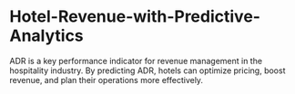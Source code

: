 # Hotel-Revenue-with-Predictive-Analytics
ADR is a key performance indicator for revenue management in the hospitality industry. By predicting ADR, hotels can optimize pricing, boost revenue, and plan their operations more effectively.
